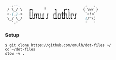 ```css
  _,-._                              ,   ,
 / \_/ \   ┏┓     ╹    ┓   ┏•┓      { \w/ }
 >-(_)-<   ┃┃┏┳┓┓┏ ┏  ┏┫┏┓╋╋┓┃┏┓┏    `>!<`
 \_/ \_/   ┗┛┛╹┗┗┻ ┛  ┗┻┗┛┗┛┗┗┗ ┛    (/^\)
   `-'                               '   '
```

### Setup

`$ git clone https://github.com/omulh/dot-files ~/`  
`cd ~/dot-files`  
`stow -v .`  

